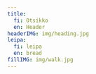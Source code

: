 ```yaml
---
title:
  fi: Otsikko
  en: Header
headerIMG: img/heading.jpg
leipa:
  fi: leipa
  en: bread
fillIMG: img/walk.jpg
---
```

